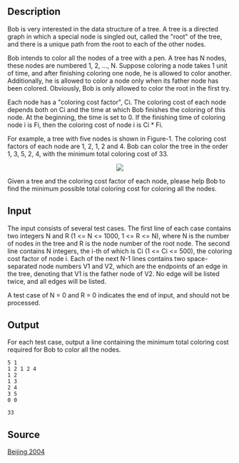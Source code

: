 <h2>Description</h2><p>Bob is very interested in the data structure of a tree. A tree is a directed graph in which a special node is singled out, called the "root" of the tree, and there is a unique path from the root to each of the other nodes.
</p>
Bob intends to color all the nodes of a tree with a pen. A tree has N nodes, these nodes are numbered 1, 2, ..., N. Suppose coloring a node takes 1 unit of time, and after finishing coloring one node, he is allowed to color another. Additionally, he is allowed to color a node only when its father node has been colored. Obviously, Bob is only allowed to color the root in the first try.

Each node has a "coloring cost factor", Ci. The coloring cost of each node depends both on Ci and the time at which Bob finishes the coloring of this node. At the beginning, the time is set to 0. If the finishing time of coloring node i is Fi, then the coloring cost of node i is Ci * Fi.

For example, a tree with five nodes is shown in Figure-1. The coloring cost factors of each node are 1, 2, 1, 2 and 4. Bob can color the tree in the order 1, 3, 5, 2, 4, with the minimum total coloring cost of 33.
<center><img src="images/2054_1.jpg"></center><p>
</p>Given a tree and the coloring cost factor of each node, please help Bob to find the minimum possible total coloring cost for coloring all the nodes.<h2>Input</h2><p>The input consists of several test cases. The first line of each case contains two integers N and R  (1 &lt;= N &lt;= 1000, 1 &lt;= R &lt;= N), where N is the number of nodes in the tree and R is the node number of the root node. The second line contains N integers, the i-th of which is Ci (1 &lt;= Ci &lt;= 500), the coloring cost factor of node i. Each of the next N-1 lines contains two space-separated node numbers V1 and V2, which are the endpoints of an edge in the tree, denoting that V1 is the father node of V2. No edge will be listed twice, and all edges will be listed. 
</p>
A test case of N = 0 and R = 0 indicates the end of input, and should not be processed.
<h2>Output</h2><p>For each test case, output a line containing the minimum total coloring cost required for Bob to color all the nodes.</p><pre><code class="language-input1">5 1
1 2 1 2 4
1 2
1 3
2 4
3 5
0 0
</code></pre><pre><code class="language-output1">33</code></pre><h2>Source</h2><a href="searchproblem?field=source&amp;key=Beijing+2004">Beijing 2004</a>